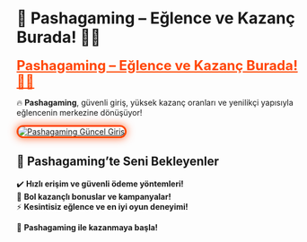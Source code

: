 # 🎰 Pashagaming – Eğlence ve Kazanç Burada! 🎲🔥  

<a href="https://cutt.ly/PashaLink" title="Pashagaming Güncel Giriş" style="color: #ff4500; font-size: 24px; font-weight: bold;">Pashagaming – Eğlence ve Kazanç Burada! 🎲🔥</a>  

🔥 **Pashagaming**, güvenli giriş, yüksek kazanç oranları ve yenilikçi yapısıyla eğlencenin merkezine dönüşüyor!  

<a href="https://cutt.ly/PashaLink" title="Pashagaming Güncel Giriş">  
<img src="https://i.ibb.co/BtMhhf6/g-venligiris.jpg" alt="Pashagaming Güncel Giriş" style="max-width: 100%; border: 3px solid #ff4500; border-radius: 15px; box-shadow: 0px 0px 15px rgba(255, 69, 0, 0.8);">  
</a>  

## 🚀 Pashagaming’te Seni Bekleyenler  
✔️ **Hızlı erişim ve güvenli ödeme yöntemleri!**  
🎁 **Bol kazançlı bonuslar ve kampanyalar!**  
⚡ **Kesintisiz eğlence ve en iyi oyun deneyimi!**  

💎 **Pashagaming ile kazanmaya başla!**

